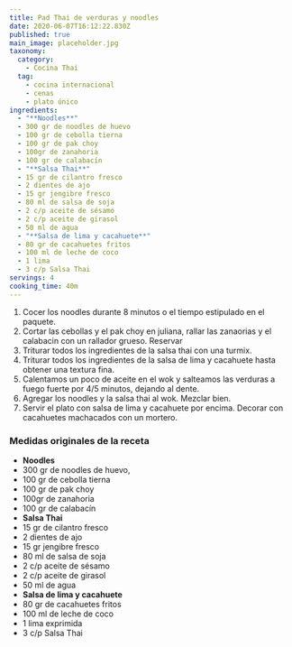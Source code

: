```yaml
---
title: Pad Thai de verduras y noodles
date: 2020-06-07T16:12:22.830Z
published: true
main_image: placeholder.jpg
taxonomy:
  category:
    - Cocina Thai
  tag:
    - cocina internacional
    - cenas
    - plato único
ingredients:
  - "**Noodles**"
  - 300 gr de noodles de huevo
  - 100 gr de cebolla tierna
  - 100 gr de pak choy
  - 100gr de zanahoria
  - 100 gr de calabacín
  - "**Salsa Thai**"
  - 15 gr de cilantro fresco
  - 2 dientes de ajo
  - 15 gr jengibre fresco
  - 80 ml de salsa de soja
  - 2 c/p aceite de sésamo
  - 2 c/p aceite de girasol
  - 50 ml de agua
  - "**Salsa de lima y cacahuete**"
  - 80 gr de cacahuetes fritos
  - 100 ml de leche de coco
  - 1 lima
  - 3 c/p Salsa Thai
servings: 4
cooking_time: 40m
---
```

1. Cocer los noodles durante 8 minutos o el tiempo estipulado en el paquete.
2. Cortar las cebollas y el pak choy en juliana, rallar las zanaorias y el calabacin con un rallador grueso. Reservar
3. Triturar todos los ingredientes de la salsa thai con una turmix.
4. Triturar todos los ingredientes de la salsa de lima y cacahuete hasta obtener una textura fina.
5. Calentamos un poco de aceite en el wok y salteamos las verduras a fuego fuerte por 4/5 minutos, dejando al dente.
6. Agregar los noodles y la salsa thai al wok. Mezclar bien.
7. Servir el plato con salsa de lima y cacahuete por encima. Decorar con cacahuetes machacados con un mortero.


### Medidas originales de la receta
- **Noodles**
- 300 gr de noodles de huevo,
- 100 gr de cebolla tierna
- 100 gr de pak choy
- 100gr de zanahoria
- 100 gr de calabacín
- **Salsa Thai**
- 15 gr de cilantro fresco
- 2 dientes de ajo
- 15 gr jengibre fresco
- 80 ml de salsa de soja
- 2 c/p aceite de sésamo
- 2 c/p aceite de girasol
- 50 ml de agua
- **Salsa de lima y cacahuete**
- 80 gr de cacahuetes fritos
- 100 ml de leche de coco
- 1 lima exprimida
- 3 c/p Salsa Thai